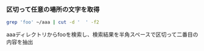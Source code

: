 ### 区切って任意の場所の文字を取得
```bash
grep 'foo' ~/aaa | cut -d '  ' -f2
```
aaaディレクトリからfooを検索し、検索結果を半角スペースで区切って二番目の内容を抽出
